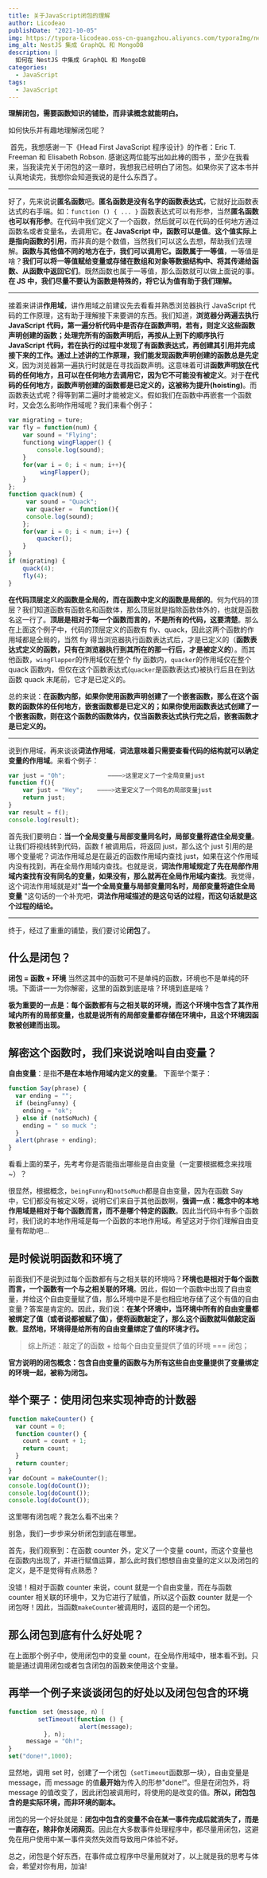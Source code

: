 ```yaml
---
title: 关于JavaScript闭包的理解
author: Licodeao
publishDate: "2021-10-05"
img: https://typora-licodeao.oss-cn-guangzhou.aliyuncs.com/typoraImg/nestjs-graphql-mongodb.webp
img_alt: NestJS 集成 GraphQL 和 MongoDB
description: |
  如何在 NestJS 中集成 GraphQL 和 MongoDB
categories:
  - JavaScript
tags:
  - JavaScript
---
```


**理解闭包，需要函数知识的铺垫，而非读概念就能明白。**

如何快乐并有趣地理解闭包呢？

​ 首先，我想感谢一下《Head First JavaScript 程序设计》的作者：Eric T. Freeman 和 Elisabeth Robson. 感谢这两位能写出如此棒的图书 ，至少在我看来，当我读完关于闭包的这一章时，我想我已经明白了闭包。如果你买了这本书并认真地读完，我想你会知道我说的是什么东西了。

---

​ 好了，先来说说**匿名函数**吧。**匿名函数是没有名字的函数表达式**，它就好比函数表达式的右手端。如：`function () { ... }` 函数表达式可以有形参，当然**匿名函数也可以有形参**。在代码中我们定义了一个函数，然后就可以在代码的任何地方通过函数名或者变量名，去调用它。**在 JavaScript 中，函数可以是值**。**这个值实际上是指向函数的引用**，而非真的是个数值，当然我们可以这么去想，帮助我们去理解。**函数与其他值不同的地方在于，我们可以调用它。函数属于一等值**，一等值是啥？**我们可以将一等值赋给变量或存储在数组和对象等数据结构中、将其传递给函数、从函数中返回它们**。既然函数也属于一等值，那么函数就可以做上面说的事。**在 JS 中，我们尽量不要认为函数是特殊的，将它认为值有助于我们理解。**

---

​ 接着来讲讲**作用域**，讲作用域之前建议先去看看并熟悉浏览器执行 JavaScript 代码的工作原理，这有助于理解接下来要讲的东西。我们知道，**浏览器分两遍去执行 JavaScript 代码，第一遍分析代码中是否存在函数声明，若有，则定义这些函数声明创建的函数；处理完所有的函数声明后，再按从上到下的顺序执行 JavaScript 代码，若在执行的过程中发现了有函数表达式，再创建其引用并完成接下来的工作。**通过上述讲的工作原理，我们能发现**函数声明创建的函数总是先定义**，因为浏览器第一遍执行时就是在寻找函数声明。这意味着可讲**函数声明放在代码的任何地方，且可以在任何地方去调用它，因为它不可能没有被定义**。对于**在代码的任何地方，函数声明创建的函数都是已定义的，这被称为提升(hoisting)**。而函数表达式呢？得等到第二遍时才能被定义。假如我们在函数中再嵌套一个函数时，又会怎么影响作用域呢？我们来看个例子：

```javascript
var migrating = ture;
var fly = function(num) {
    var sound = "Flying";
    functiong wingFlapper() {
        console.log(sound);
    }
    for(var i = 0; i < num; i++){
         wingFlapper();
    }
};
function quack(num) {
     var sound = "Quack";
     var quacker =  function(){
     console.log(sound);
    };
    for(var i = 0; i < num; i++) {
        quacker();
    }
}
if (migrating) {
    quack(4);
    fly(4);
}
```

​ **在代码顶层定义的函数是全局的，而在函数中定义的函数是局部的**。何为代码的顶层？我们知道函数有函数名和函数体，那么顶层就是指除函数体外的，也就是函数名这一行了。**顶层是相对于每一个函数而言的，不是所有的代码，这要清楚**。那么在上面这个例子中，代码的顶层定义的函数有 fly、quack，因此这两个函数的作用域都是全局的，当然 fly 得当浏览器执行函数表达式后，才是已定义的（**函数表达式定义的函数，只有在浏览器执行到其所在的那一行后，才是被定义的**）。而其他函数，`wingFlapper`的作用域仅在整个 fly 函数内，`quacker`的作用域仅在整个 quack 函数内，但仅在这个函数表达式(`quacker`是函数表达式)被执行后且在到达函数 quack 末尾前，它才是已定义的。

​ 总的来说：**在函数内部，如果你使用函数声明创建了一个嵌套函数，那么在这个函数的函数体的任何地方，嵌套函数都是已定义的；如果你使用函数表达式创建了一个嵌套函数，则在这个函数的函数体内，仅当函数表达式执行完之后，嵌套函数才是已定义的。**

---

​ 说到作用域，再来谈谈**词法作用域**，**词法意味着只需要查看代码的结构就可以确定变量的作用域**。来看个例子：

```javascript
var just = "Oh";            ————>这里定义了一个全局变量just
function f(){
    var just = "Hey";    ————>这里定义了一个同名的局部变量just
    return just;
}
var result = f();
console.log(result);
```

​ 首先我们要明白：**当一个全局变量与局部变量同名时，局部变量将遮住全局变量**。让我们将视线转到代码，函数 f 被调用后，将返回 just，那么这个 just 引用的是哪个变量呢？词法作用域总是在最近的函数作用域内查找 just，如果在这个作用域内没有找到，再在全局作用域内查找。也就是说，**词法作用域规定了先在局部作用域内查找有没有同名的变量，如果没有，那么就再在全局作用域内查找**。我觉得，这个词法作用域就是对"**当一个全局变量与局部变量同名时，局部变量将遮住全局变量** "这句话的一个补充吧，**词法作用域描述的是这句话的过程，而这句话就是这个过程的结论。**

---

终于，经过了重重的铺垫，我们要讨论**闭包**了。

## 什么是闭包？

**闭包 = 函数 + 环境** 当然这其中的函数可不是单纯的函数，环境也不是单纯的环境。下面讲一一为你解密，这里的函数到底是啥？环境到底是啥？

**极为重要的一点是：每个函数都有与之相关联的环境，而这个环境中包含了其作用域内所有的局部变量，也就是说所有的局部变量都存储在环境中，且这个环境因函数被创建而出现。**

## 解密这个函数时，我们来说说啥叫自由变量？

**自由变量**：是指**不是在本地作用域内定义的变量**。 下面举个栗子：

```javascript
function Say(phrase) {
  var ending = "";
  if (beingFunny) {
    ending = "ok";
  } else if (notSoMuch) {
    ending = " so muck ";
  }
  alert(phrase + ending);
}
```

看看上面的栗子，先考考你是否能指出哪些是自由变量（一定要根据概念来找哦~）？

​ 很显然，根据概念，`beingFunny`和`notSoMuch`都是自由变量，因为在函数 Say 中，它们都没有被定义呀，说明它们来自于其他函数啊，**强调一点：概念中的本地作用域是相对于每个函数而言，而不是哪个特定的函数**。因此当代码中有多个函数时，我们说的本地作用域是每一个函数的本地作用域。希望这对于你们理解自由变量有帮助吧...

## 是时候说明函数和环境了

​ 前面我们不是说到过每个函数都有与之相关联的环境吗？**环境也是相对于每个函数而言，一个函数有一个与之相关联的环境**。因此，假如一个函数中出现了自由变量，并给这个自由变量赋了值，那么环境中是不是也相应地存储了这个有值的自由变量？答案是肯定的。因此，我们说：**在某个环境中，当环境中所有的自由变量都被绑定了值（或者说都被赋了值），便将函数敲定了，那么这个函数就叫做敲定函数**。**显然地，环境得是给所有的自由变量绑定了值的环境才行。**

> 综上所述：敲定了的函数 + 给每个自由变量提供了值的环境 === 闭包；

**官方说明的闭包概念：包含自由变量的函数与为所有这些自由变量提供了变量绑定的环境一起，被称为闭包。**

## 举个栗子：使用闭包来实现神奇的计数器

```javascript
function makeCounter() {
  var count = 0;
  function counter() {
    count = count + 1;
    return count;
  }
  return counter;
}
var doCount = makeCounter();
console.log(doCount());
console.log(doCount());
console.log(doCount());
```

这里哪有闭包呢？我怎么看不出来？

别急，我们一步步来分析闭包到底在哪里。

首先，我们观察到：在函数 counter 外，定义了一个变量 count，而这个变量也在函数内出现了，并进行赋值运算，那么此时我们想想自由变量的定义以及闭包的定义，是不是觉得有点熟悉？

没错！相对于函数 counter 来说，count 就是一个自由变量，而在与函数 counter 相关联的环境中，又为它进行了赋值，所以这个函数 counter 就是一个闭包呀！因此，当函数`makeCounter`被调用时，返回的是一个闭包。

## 那么闭包到底有什么好处呢？

在上面那个例子中，使用闭包中的变量 count，在全局作用域中，根本看不到。只能是通过调用闭包或者包含闭包的函数来使用这个变量。

## 再举一个例子来谈谈闭包的好处以及闭包包含的环境

```javascript
function　set（message, n）｛
　　　　　setTimeout(function () {
                    alert(message);
          }, n);
     message = "Oh!";
}
set("done!",1000);
```

显然地，调用 set 时，创建了一个闭包（`setTimeout`函数那一块），自由变量是 message，而 message 的值**最开始**为传入的形参"done!"。但是在闭包外，将 message 的值改变了，因此闭包被调用时，将使用的是改变的值。**所以，闭包包含的是实际环境，而非环境的副本。**

闭包的另一个好处就是：**闭包中包含的变量不会在某一事件完成后就消失了，而是一直存在，除非你关闭网页**。因此在大多数事件处理程序中，都尽量用闭包，这避免在用户使用中某一事件突然失效而导致用户体验不好。

总之，闭包是个好东西，在事件成立程序中尽量用就对了，以上就是我的思考与体会，希望对你有用，加油!
